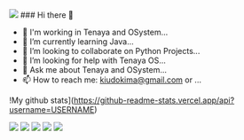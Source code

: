 <img src="https://github.com/pr2tik1/pr2tik1/blob/master/IMAGE-NAME">
### Hi there 👋

- 🔭 I'm working in Tenaya and OSystem...
- 🌱 I’m currently learning Java...
- 👯 I’m looking to collaborate on Python Projects...
- 🤔 I’m looking for help with Tenaya OS...
- 💬 Ask me about Tenaya and OSystem...
- 📫 How to reach me: kiudokima@gmail.com or ...

!My github stats](https://github-readme-stats.vercel.app/api?username=USERNAME)

[<img src="https://img.shields.io/badge/twitter-%231DA1F2.svg?&style=for-the-badge&logo=twitter&logoColor=white" />](https://twitter.com/USERNAME) [<img src="https://img.shields.io/badge/medium-%2312100E.svg?&style=for-the-badge&logo=medium&logoColor=white" />](https://medium.com/USERNAME)  [<img src="https://img.shields.io/badge/linkedin-%230077B5.svg?&style=for-the-badge&logo=linkedin&logoColor=white" />](https://www.linkedin.com/in/USERNAME/) [<img src = "https://img.shields.io/badge/instagram-%23E4405F.svg?&style=for-the-badge&logo=instagram&logoColor=white">](https://www.instagram.com/USERNAME/) [<img src = "https://img.shields.io/badge/facebook-%231877F2.svg?&style=for-the-badge&logo=facebook&logoColor=white">](https://www.facebook.com/USERNAME)
